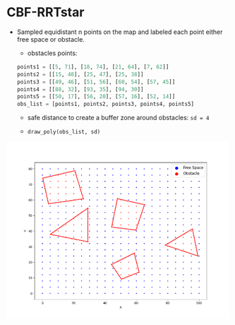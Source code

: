 # CBF-RRTstar

+ Sampled equidistant n points on the map and labeled each point either free space or obstacle.

  + obstacles points:

  ```python
  points1 = [[5, 71], [18, 74], [21, 64], [7, 62]]
  points2 = [[15, 40], [25, 47], [25, 38]]
  points3 = [[49, 46], [51, 56], [60, 54], [57, 45]]
  points4 = [[88, 32], [93, 35], [94, 30]]
  points5 = [[50, 17], [56, 20], [57, 16], [52, 14]]
  obs_list = [points1, points2, points3, points4, points5]
  ```

  + safe distance to create a buffer zone around obstacles: `sd = 4`

  + `draw_poly(obs_list, sd)`

<img src="./results/originobs.png" width="600">